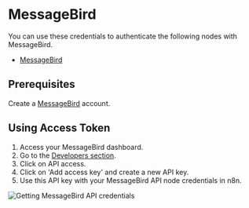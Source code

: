 # MessageBird

You can use these credentials to authenticate the following nodes with MessageBird.

- [MessageBird](/integrations/builtin/app-nodes/n8n-nodes-base.messagebird/)

## Prerequisites

Create a [MessageBird](https://www.messagebird.com/en/) account. 

## Using Access Token

1. Access your MessageBird dashboard.
2. Go to the [Developers section](https://dashboard.messagebird.com/en/developers/access).
3. Click on API access.
4. Click on 'Add access key' and create a new API key.
5. Use this API key with your MessageBird API node credentials in n8n.

![Getting MessageBird API credentials](/_images/integrations/builtin/credentials/messagebird/using-access-token.gif)
